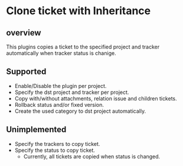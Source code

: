 # Clone ticket with Inheritance

## overview

This plugins copies a ticket to the specified project and tracker automatically when tracker status is chanige.

## Supported

* Enable/Disable the plugin per project.
* Specify the dst project and tracker per project.
* Copy with/without attachments, relation issue and children tickets.
* Rollback status and/or fixed version.
* Create the used category to dst project automatically.


## Unimplemented

* Specify the trackers to copy ticket.
* Specify the status to copy ticket.
  * Currently, all tickets are copied when status is changed.
